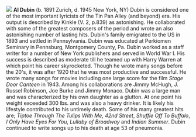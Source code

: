 ![](/images/aldubin.jpg)
**Al Dubin** (b. 1891 Zurich, d. 1945 New York, NY) Dubin is considered one of the most important lyricists of the Tin Pan Alley (and beyond) era. His output is described by Kinkle (V. 2, p.839) as astonishing. He collaborated with some of the greatest composers of the period and wrote an also astonishing number of lasting hits. 
Dubin's family emigrated to the US in 1893 and settled in Pennsylvania. Dubin was educated at Perkiomen Seminary in Pennsburg, Montgomery County, Pa. Dubin worked as a staff writer for a number of New York publishers and served in World War I. His success is described as moderate till he teamed up with Harry Warren at which point his career skyrocketed. Though he wrote many songs before the 20's, it was after 1920 that he was most productive and successful. He wrote many songs for movies including one large score for the film *Stage Door Canteen* in 1943. Among his collaborations are Jimmy McHugh, J. Russel Robinson, Joe Burke and Jimmy Monaco. Dubin was a large man and was characterized by his own daughter as a glutton. At one point his weight exceeded 300 lbs. and was also a heavy drinker. It is likely his lifestyle contributed to his untimely death.
Some of his many greatest hits are; *Tiptoe Through The Tulips With Me*, *42nd Street*, *Shuffle Off To Buffalo*, *I Only Have Eyes For You*, *Lullaby of Broadway* and *Indian Summer*. Dubin continued to write songs up to his death at age 53 of pneumonia. 